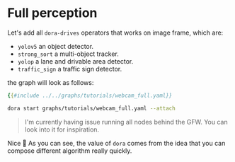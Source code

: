 # Full perception

Let's add all `dora-drives` operators that works on image frame, which are:
- `yolov5` an object detector.
- `strong_sort` a multi-object tracker.
- `yolop` a lane and drivable area detector.
- `traffic_sign` a traffic sign detector.

the graph will look as follows:
```yaml
{{#include ../../graphs/tutorials/webcam_full.yaml}}
```

```bash
dora start graphs/tutorials/webcam_full.yaml --attach
```
> I'm currently having issue running all nodes behind the GFW. You can look into it for inspiration.

Nice 🥳 As you can see, the value of `dora` comes from the idea that you can compose different algorithm really quickly.